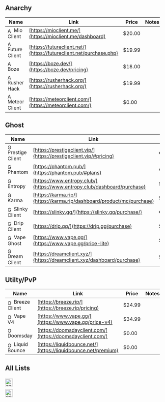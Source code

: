 ## Anarchy

| Name                                                                                                                                | Link                                                                     | Price  | Notes |
|-------------------------------------------------------------------------------------------------------------------------------------|--------------------------------------------------------------------------|--------|-------|
| <img src="https://i.imgur.com/Sjo6E6A.png" alt="Anarchy Icon" width="16" height="16" style="vertical-align: middle;"> Mio Client    | [https://mioclient.me/](https://mioclient.me/dashboard)                  | $20.00 |       |
| <img src="https://i.imgur.com/2vNNmzt.png" alt="Anarchy Icon" width="16" height="16" style="vertical-align: middle;"> Future Client | [https://futureclient.net/](https://futureclient.net/purchase.php)       | $19.99 |       |
| <img src="https://i.imgur.com/eDo2SOW.png" alt="Anarchy Icon" width="16" height="16" style="vertical-align: middle;"> Boze          | [https://boze.dev/](https://boze.dev/pricing)                            | $18.00 |       |
| <img src="https://i.imgur.com/bQZ7rVg.png" alt="Anarchy Icon" width="16" height="16" style="vertical-align: middle;"> Rusher Hack   | [https://rusherhack.org/](https://rusherhack.org/)                       | $19.99 |       |
| <img src="https://i.imgur.com/6f0tBwo.png" alt="Anarchy Icon" width="16" height="16" style="vertical-align: middle;"> Meteor Client | [https://meteorclient.com/](https://meteorclient.com/)                   | $0.00  |       |

## Ghost

| Name                                                                                                                                | Link                                                                     | Price  | Notes |
|-------------------------------------------------------------------------------------------------------------------------------------|--------------------------------------------------------------------------|--------|-------|
| <img src="https://i.imgur.com/JhMNIWo.png" alt="Ghost Icon" width="16" height="16" style="vertical-align: middle;"> Prestige Client | [https://prestigeclient.vip/](https://prestigeclient.vip/#pricing)       | €29.99 |       |
| <img src="https://i.imgur.com/0Wbx8lY.png" alt="Ghost Icon" width="16" height="16" style="vertical-align: middle;"> Phantom         | [https://phantom.pub/](https://phantom.pub/#plans)                       | €30.00 |       |
| <img src="https://i.imgur.com/g7jJnun.png" alt="Ghost Icon" width="16" height="16" style="vertical-align: middle;"> Entropy         | [https://www.entropy.club/](https://www.entropy.club/dashboard/purchase) | $50.00 |       |
| <img src="https://i.imgur.com/TupXk9k.png" alt="Ghost Icon" width="16" height="16" style="vertical-align: middle;"> Karma           | [https://karma.rip/](https://karma.rip/dashboard/product/mc/purchase)    | $49.99 |       |
| <img src="https://i.imgur.com/wf9cAK0.png" alt="Ghost Icon" width="16" height="16" style="vertical-align: middle;"> Slinky Client   | [https://slinky.gg/](https://slinky.gg/purchase/)                        | €14.99 | No LT |
| <img src="https://i.imgur.com/iHk0lSM.png" alt="Ghost Icon" width="16" height="16" style="vertical-align: middle;"> Drip Client     | [https://drip.gg/](https://drip.gg/purchase)                             | $99.98 | LITE  |
| <img src="https://i.imgur.com/BtKNcOc.png" alt="Ghost Icon" width="16" height="16" style="vertical-align: middle;"> Vape Ghost      | [https://www.vape.gg/](https://www.vape.gg/price-lite)                   | $9.99  | No LT |
| <img src="https://i.imgur.com/OAXC0h5.png" alt="Ghost Icon" width="16" height="16" style="vertical-align: middle;"> Dream Client    | [https://dreamclient.xyz/](https://dreamclient.xyz/dashboard/purchase)   | $30.00 |       |

## Utilty/PvP

| Name                                                                                                                                | Link                                                                     | Price  | Notes |
|-------------------------------------------------------------------------------------------------------------------------------------|--------------------------------------------------------------------------|--------|-------|
| <img src="https://i.imgur.com/6zp71NA.png" alt="Other Icon" width="16" height="16" style="vertical-align: middle;"> Breeze Client   | [https://breeze.rip/](https://breeze.rip/pricing)                        | $24.99 |
| <img src="https://i.imgur.com/BtKNcOc.png" alt="Other Icon" width="16" height="16" style="vertical-align: middle;"> Vape V4         | [https://www.vape.gg/](https://www.vape.gg/price-v4)                     | $34.99 |
| <img src="https://i.imgur.com/fySszUq.png" alt="Other Icon" width="16" height="16" style="vertical-align: middle;"> Doomsday        | [https://doomsdayclient.com/](https://doomsdayclient.com/)               | $0.00  |
| <img src="https://i.imgur.com/N7zY8KK.png" alt="Other Icon" width="16" height="16" style="vertical-align: middle;"> Liquid Bounce   | [https://liquidbounce.net/](https://liquidbounce.net/premium)            | $0.00  |

## All Lists

<a href="https://github.com/ZuhuInc/Cheat-Lists-By-Zuhu/blob/main/CS2%20List.md" style="border: 0; display: inline-block; margin-top: 5px; margin-bottom: 5px;"> <img src="https://i.imgur.com/IdCqwSb.png" alt="CS2 Cheat List" height="25" style="vertical-align: middle;"></a>                                          
<a href="https://github.com/ZuhuInc/Cheat-Lists-By-Zuhu/blob/main/MC%20List.md" style="border: 0; display: inline-block; margin-top: 5px; margin-bottom: 5px;"> <img src="https://i.imgur.com/Cx7vwk1.png" alt="CS2 Cheat List" height="25" style="vertical-align: middle;"></a>                                           
